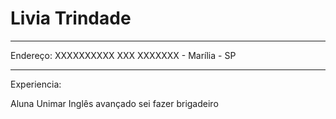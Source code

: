 # Livia Trindade

---

Endereço: XXXXXXXXXX XXX XXXXXXX - Marília - SP

---

Experiencia:

Aluna Unimar
Inglês avançado
sei fazer brigadeiro
